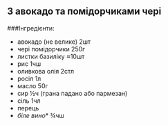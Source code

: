 З авокадо та помідорчиками чері
-------------------------------

###Інгредієнти:

- авокадо (не велике) 2шт
- чері помідорчики 250г
- листки базиліку ≈10шт
- рис 1чш
- оливкова олія 2стл
- росіл 1л
- масло 50г
- сир ½ч (грана падано або пармезан)
- сіль 1чл
- перець
- _біле вино_* ¾чш